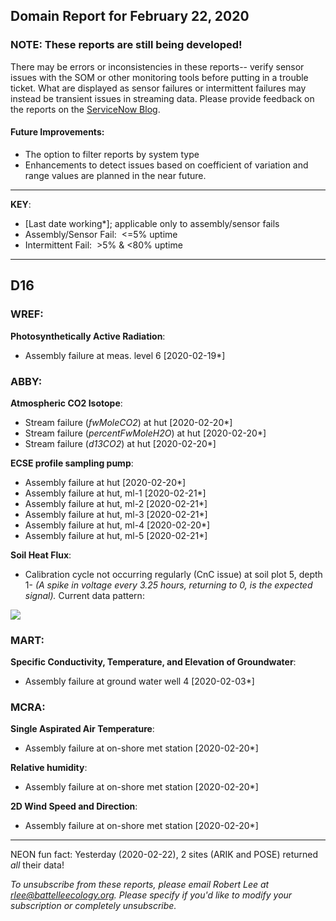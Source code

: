 ## Domain Report for February 22, 2020


### NOTE: These reports are still being developed!
There may be errors or inconsistencies in these reports-- verify sensor issues with the SOM or other monitoring tools before putting in a trouble ticket. What are displayed as sensor failures or intermittent failures may instead be transient issues in streaming data.
Please provide feedback on the reports on the [ServiceNow Blog](https://neon.service-now.com/community?id=community_blog&sys_id=9b4fbe8adbed734017ecf9041d9619be).

#### Future Improvements: 
 - The option to filter reports by system type 
 - Enhancements to detect issues based on coefficient of variation and range values are planned in the near future.

***

**KEY**:

 - [Last date working*]; applicable only to assembly/sensor fails
 - Assembly/Sensor Fail:&nbsp;&nbsp;<=5% uptime
 - Intermittent Fail:&nbsp;&nbsp;>5% & <80% uptime

***
## D16

### WREF:

**Photosynthetically Active Radiation**:
 - Assembly failure at meas. level 6 [2020-02-19*]

### ABBY:

**Atmospheric CO2 Isotope**:
 - Stream failure (_fwMoleCO2_) at hut [2020-02-20*]
 - Stream failure (_percentFwMoleH2O_) at hut [2020-02-20*]
 - Stream failure (_d13CO2_) at hut [2020-02-20*]

**ECSE profile sampling pump**:
 - Assembly failure at hut [2020-02-20*]
 - Assembly failure at hut, ml-1 [2020-02-21*]
 - Assembly failure at hut, ml-2 [2020-02-21*]
 - Assembly failure at hut, ml-3 [2020-02-21*]
 - Assembly failure at hut, ml-4 [2020-02-20*]
 - Assembly failure at hut, ml-5 [2020-02-21*]

**Soil Heat Flux**:
 - Calibration cycle not occurring regularly (CnC issue) at soil plot 5, depth 1- _(A spike in voltage every 3.25 hours, returning to 0, is the expected signal)._ Current data pattern:

<img src="/scratch/SOM/rollingAnalysis/RptDp00/smartAlerts/imgs/NEON.D16.ABBY.DP0.00040.001.01800.005.501.000-2020-02-22.png">

### MART:

**Specific Conductivity, Temperature, and Elevation of Groundwater**:
 - Assembly failure at ground water well 4 [2020-02-03*]

### MCRA:

**Single Aspirated Air Temperature**:
 - Assembly failure at on-shore met station [2020-02-20*]

**Relative humidity**:
 - Assembly failure at on-shore met station [2020-02-20*]

**2D Wind Speed and Direction**:
 - Assembly failure at on-shore met station [2020-02-20*]

***
NEON fun fact: Yesterday (2020-02-22), 2 sites (ARIK and POSE) returned _all_ their data!

_To unsubscribe from these reports, please email Robert Lee at rlee@battelleecology.org. Please specify if you'd like to modify your subscription or completely unsubscribe._
